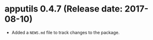 # apputils 0.4.7 (Release date: 2017-08-10)

* Added a `NEWS.md` file to track changes to the package.
